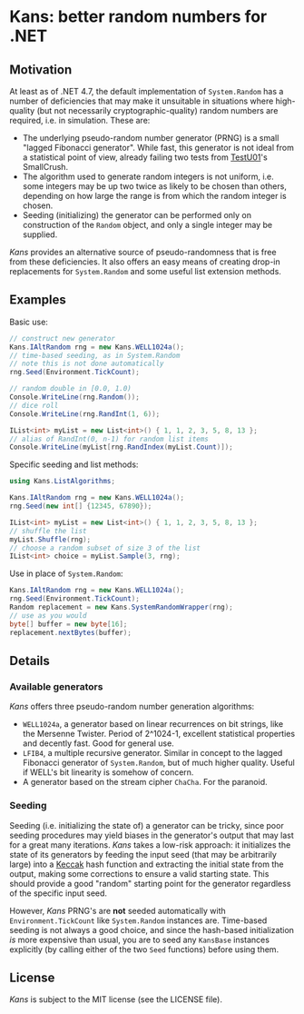 # Kans: better random numbers for .NET

## Motivation

At least as of .NET 4.7, the default implementation of `System.Random` has a number of deficiencies that may make it unsuitable in situations where high-quality (but not necessarily cryptographic-quality) random numbers are required, i.e. in simulation. These are:

* The underlying pseudo-random number generator (PRNG) is a small "lagged Fibonacci generator". While fast, this generator is not ideal from a statistical point of view, already failing two tests from [TestU01](http://simul.iro.umontreal.ca/testu01/tu01.html)'s SmallCrush.
* The algorithm used to generate random integers is not uniform, i.e. some integers may be up two twice as likely to be chosen than others, depending on how large the range is from which the random integer is chosen.
* Seeding (initializing) the generator can be performed only on construction of the `Random` object, and only a single integer may be supplied.

*Kans* provides an alternative source of pseudo-randomness that is free from these deficiencies. It also offers an easy means of creating drop-in replacements for `System.Random` and some useful list extension methods.

## Examples

Basic use:

```csharp
// construct new generator
Kans.IAltRandom rng = new Kans.WELL1024a();
// time-based seeding, as in System.Random
// note this is not done automatically
rng.Seed(Environment.TickCount);

// random double in [0.0, 1.0)
Console.WriteLine(rng.Random());
// dice roll
Console.WriteLine(rng.RandInt(1, 6));

IList<int> myList = new List<int>() { 1, 1, 2, 3, 5, 8, 13 };
// alias of RandInt(0, n-1) for random list items
Console.WriteLine(myList[rng.RandIndex(myList.Count)]);
```

Specific seeding and list methods:

```csharp
using Kans.ListAlgorithms;

Kans.IAltRandom rng = new Kans.WELL1024a();
rng.Seed(new int[] {12345, 67890});

IList<int> myList = new List<int>() { 1, 1, 2, 3, 5, 8, 13 };
// shuffle the list
myList.Shuffle(rng);
// choose a random subset of size 3 of the list
IList<int> choice = myList.Sample(3, rng);
```

Use in place of `System.Random`:

```csharp
Kans.IAltRandom rng = new Kans.WELL1024a();
rng.Seed(Environment.TickCount);
Random replacement = new Kans.SystemRandomWrapper(rng);
// use as you would
byte[] buffer = new byte[16];
replacement.nextBytes(buffer);
```

## Details

### Available generators

*Kans* offers three pseudo-random number generation algorithms:

* `WELL1024a`, a generator based on linear recurrences on bit strings, like the Mersenne Twister. Period of 2^1024-1, excellent statistical properties and decently fast. Good for general use.
* `LFIB4`, a multiple recursive generator. Similar in concept to the lagged Fibonacci generator of `System.Random`, but of much higher quality. Useful if WELL's bit linearity is somehow of concern.
* A generator based on the stream cipher `ChaCha`. For the paranoid.

### Seeding

Seeding (i.e. initializing the state of) a generator can be tricky, since poor seeding procedures may yield biases in the generator's output that may last for a great many iterations. *Kans* takes a low-risk approach: it initializes the state of its generators by feeding the input seed (that may be arbitrarily large) into a [Keccak](http://keccak.noekeon.org/) hash function and extracting the initial state from the output, making some corrections to ensure a valid starting state. This should provide a good "random" starting point for the generator regardless of the specific input seed.

However, *Kans* PRNG's are **not** seeded automatically with `Environment.TickCount` like `System.Random` instances are. Time-based seeding is not always a good choice, and since the hash-based initialization *is* more expensive than usual, you are to seed any `KansBase` instances explicitly (by calling either of the two `Seed` functions) before using them.

## License

*Kans* is subject to the MIT license (see the LICENSE file).